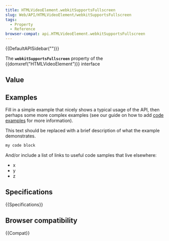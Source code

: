 ```yaml
---
title: HTMLVideoElement.webkitSupportsFullscreen
slug: Web/API/HTMLVideoElement/webkitSupportsFullscreen
tags:
  - Property
  - Reference
browser-compat: api.HTMLVideoElement.webkitSupportsFullscreen
---
```

{{DefaultAPISidebar("")}}

The **`webkitSupportsFullscreen`** property of the {{domxref("HTMLVideoElement")}} interface 

## Value



## Examples

Fill in a simple example that nicely shows a typical usage of the API, then perhaps some more complex examples (see our guide on how to add [code examples](/en-US/docs/MDN/Contribute/Structures/Code_examples) for more information).

This text should be replaced with a brief description of what the example demonstrates.

```js
my code block
```

And/or include a list of links to useful code samples that live elsewhere:

*   x
*   y
*   z

## Specifications

{{Specifications}}

## Browser compatibility

{{Compat}}


